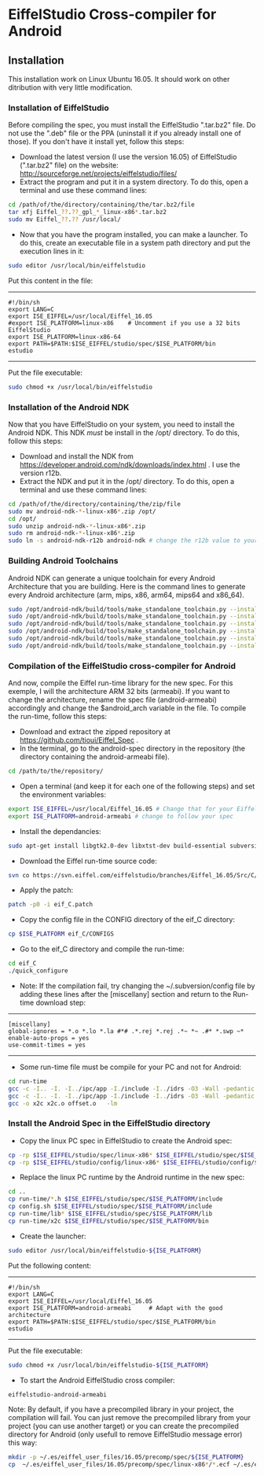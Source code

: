 EiffelStudio Cross-compiler for Android
=================================

Installation
------------

This installation work on Linux Ubuntu 16.05. It should work on other ditribution with very little modification.

### Installation of EiffelStudio

Before compiling the spec, you must install the EiffelStudio ".tar.bz2" file. Do not use the ".deb" file or the PPA (uninstall it if you already install one of those). If you don't have it install yet, follow this steps:

* Download the latest version (I use the version 16.05) of EiffelStudio (".tar.bz2" file) on the website: http://sourceforge.net/projects/eiffelstudio/files/
* Extract the program and put it in a system directory. To do this, open a terminal and use these command lines:

```bash
cd /path/of/the/directory/containing/the/tar.bz2/file
tar xfj Eiffel_??.??_gpl_*_linux-x86*.tar.bz2
sudo mv Eiffel_??.?? /usr/local/
```

* Now that you have the program installed, you can make a launcher. To do this, create an executable file in a system path directory and put the execution lines in it:

```bash
sudo editor /usr/local/bin/eiffelstudio
```

Put this content in the file:

***

	#!/bin/sh
	export LANG=C
	export ISE_EIFFEL=/usr/local/Eiffel_16.05
	#export ISE_PLATFORM=linux-x86    # Uncomment if you use a 32 bits EiffelStudio
	export ISE_PLATFORM=linux-x86-64
	export PATH=$PATH:$ISE_EIFFEL/studio/spec/$ISE_PLATFORM/bin
	estudio

***

Put the file executable:

```bash
sudo chmod +x /usr/local/bin/eiffelstudio
```

### Installation of the Android NDK

Now that you have EiffelStudio on your system, you need to install the Android NDK. This NDK *must* be install in the /opt/ directory. To do this, follow this steps:

* Download and install the NDK from https://developer.android.com/ndk/downloads/index.html . I use the version r12b.
* Extract the NDK and put it in the /opt/ directory. To do this, open a terminal and use these command lines:

```bash
cd /path/of/the/directory/containing/the/zip/file
sudo mv android-ndk-*-linux-x86*.zip /opt/
cd /opt/
sudo unzip android-ndk-*-linux-x86*.zip
sudo rm android-ndk-*-linux-x86*.zip
sudo ln -s android-ndk-r12b android-ndk # change the r12b value to your android ndk version.
```

### Building Android Toolchains

Android NDK can generate a unique toolchain for every Android Architecture that you are building. Here is the command lines to generate every Android architecture (arm, mips, x86, arm64, mips64 and x86_64).

```bash
sudo /opt/android-ndk/build/tools/make_standalone_toolchain.py --install-dir=/opt/android-toolchain-armeabi --arch=arm
sudo /opt/android-ndk/build/tools/make_standalone_toolchain.py --install-dir=/opt/android-toolchain-mips --arch=mips
sudo /opt/android-ndk/build/tools/make_standalone_toolchain.py --install-dir=/opt/android-toolchain-x86 --arch=x86
sudo /opt/android-ndk/build/tools/make_standalone_toolchain.py --install-dir=/opt/android-toolchain-arm64-v8a --arch=arm64
sudo /opt/android-ndk/build/tools/make_standalone_toolchain.py --install-dir=/opt/android-toolchain-mips64 --arch=mips64
sudo /opt/android-ndk/build/tools/make_standalone_toolchain.py --install-dir=/opt/android-toolchain-x86_64 --arch=x86_64
```

### Compilation of the EiffelStudio cross-compiler for Android

And now, compile the Eiffel run-time library for the new spec. For this exemple, I will the architecture ARM 32 bits (armeabi). If you want to change the architecture, rename the spec file (android-armeabi) accordingly and change the $android_arch variable in the file. To compile the run-time, follow this steps:

* Download and extract the zipped repository at https://github.com/tioui/Eiffel_Spec .
* In the terminal, go to the android-spec directory in the repository (the directory containing the android-armeabi file).

```bash
cd /path/to/the/repository/
```

* Open a terminal (and keep it for each one of the following steps) and set the environment variables:

```bash
export ISE_EIFFEL=/usr/local/Eiffel_16.05 # Change that for your EiffelStudio directory
export ISE_PLATFORM=android-armeabi # change to follow your spec
```

* Install the dependancies:

```bash
sudo apt-get install libgtk2.0-dev libxtst-dev build-essential subversion
```

* Download the Eiffel run-time source code:

```bash
svn co https://svn.eiffel.com/eiffelstudio/branches/Eiffel_16.05/Src/C/ eif_C
```

* Apply the patch:

```bash
patch -p0 -i eif_C.patch
```

* Copy the config file in the CONFIG directory of the eif_C directory:

```bash
cp $ISE_PLATFORM eif_C/CONFIGS
```

* Go to the eif_C directory and compile the run-time:

```bash
cd eif_C
./quick_configure
```

* Note: If the compilation fail, try changing the ~/.subversion/config file by adding these lines after the [miscellany] section and return to the Run-time download step:

***

	[miscellany]
	global-ignores = *.o *.lo *.la #*# .*.rej *.rej .*~ *~ .#* *.swp ~*
	enable-auto-props = yes
	use-commit-times = yes

***

* Some run-time file must be compile for your PC and not for Android:

```bash
cd run-time
gcc -c -I.. -I. -I../ipc/app -I./include -I../idrs -O3 -Wall -pedantic -std=gnu99 -pipe -fPIC -D_GNU_SOURCE  x2c.c
gcc -c -I.. -I. -I../ipc/app -I./include -I../idrs -O3 -Wall -pedantic -std=gnu99 -pipe -fPIC -D_GNU_SOURCE offset.c -o offset.o
gcc -o x2c x2c.o offset.o   -lm
```

### Install the Android Spec in the EiffelStudio directory

* Copy the linux PC spec in EiffelStudio to create the Android spec:

```bash
cp -rp $ISE_EIFFEL/studio/spec/linux-x86* $ISE_EIFFEL/studio/spec/$ISE_PLATFORM
cp -rp $ISE_EIFFEL/studio/config/linux-x86* $ISE_EIFFEL/studio/config/$ISE_PLATFORM
```

* Replace the linux PC runtime by the Android runtime in the new spec:

```bash
cd ..
cp run-time/*.h $ISE_EIFFEL/studio/spec/$ISE_PLATFORM/include
cp config.sh $ISE_EIFFEL/studio/spec/$ISE_PLATFORM/include
cp run-time/lib* $ISE_EIFFEL/studio/spec/$ISE_PLATFORM/lib
cp run-time/x2c $ISE_EIFFEL/studio/spec/$ISE_PLATFORM/bin
```

* Create the launcher:

```bash
sudo editor /usr/local/bin/eiffelstudio-${ISE_PLATFORM}
```

Put the following content:

***

	#!/bin/sh
	export LANG=C
	export ISE_EIFFEL=/usr/local/Eiffel_16.05
	export ISE_PLATFORM=android-armeabi		# Adapt with the good architecture
	export PATH=$PATH:$ISE_EIFFEL/studio/spec/$ISE_PLATFORM/bin
	estudio

***

Put the file executable:

```bash
sudo chmod +x /usr/local/bin/eiffelstudio-${ISE_PLATFORM}
```

* To start the Android EiffelStudio cross compiler:

```bash
eiffelstudio-android-armeabi
```

Note: By default, if you have a precompiled library in your project, the compilation will fail. You can just remove the precompiled library from your project (you can use another target) or you can create the precompiled directory for Android (only usefull to remove EiffelStudio message error) this way:

```bash
mkdir -p ~/.es/eiffel_user_files/16.05/precomp/spec/${ISE_PLATFORM}
cp  ~/.es/eiffel_user_files/16.05/precomp/spec/linux-x86*/*.ecf ~/.es/eiffel_user_files/16.05/precomp/spec/${ISE_PLATFORM}/
```
